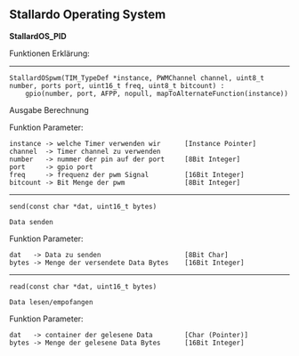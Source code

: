 ## **Stallardo Operating System**
**StallardOS_PID**



Funktionen Erklärung:


___________________________________________________________________________________
```
StallardOSpwm(TIM_TypeDef *instance, PWMChannel channel, uint8_t number, ports port, uint16_t freq, uint8_t bitcount) : 
    gpio(number, port, AFPP, nopull, mapToAlternateFunction(instance))
```
Ausgabe Berechnung


Funktion Parameter:

```
instance -> welche Timer verwenden wir      [Instance Pointer]
channel  -> Timer channel zu verwenden
number   -> nummer der pin auf der port     [8Bit Integer]
port     -> gpio port
freq     -> frequenz der pwm Signal         [16Bit Integer]
bitcount -> Bit Menge der pwm               [8Bit Integer]
```


___________________________________________________________________________________
```
send(const char *dat, uint16_t bytes)

Data senden
```

Funktion Parameter:
```
dat   -> Data zu senden                     [8Bit Char]
bytes -> Menge der versendete Data Bytes    [16Bit Integer]
```


___________________________________________________________________________________
```
read(const char *dat, uint16_t bytes)

Data lesen/empofangen
```

Funktion Parameter:
```
dat   -> container der gelesene Data        [Char (Pointer)]
bytes -> Menge der gelesene Data Bytes      [16Bit Integer]
```